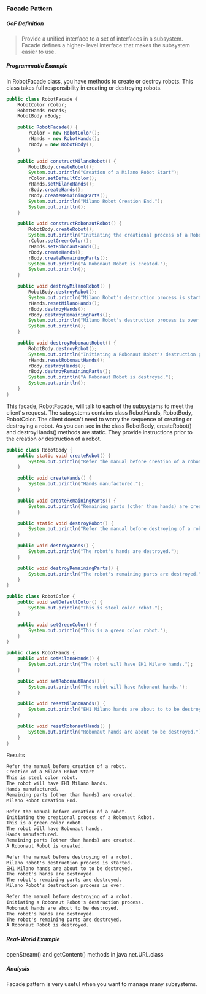 ### Facade Pattern

##### GoF Definition

> Provide a unified interface to a set of interfaces in a subsystem. Facade defines a higher- level interface that makes the subsystem easier to use.

##### Programmatic Example

In RobotFacade class, you have methods to create or destroy robots. This class takes full responsibility in creating or destroying robots. 

```java
public class RobotFacade {
    RobotColor rColor;
    RobotHands rHands;
    RobotBody rBody;

    public RobotFacade() {
        rColor = new RobotColor();
        rHands = new RobotHands();
        rBody = new RobotBody();
    }

    public void constructMilanoRobot() {
        RobotBody.createRobot();
        System.out.println("Creation of a Milano Robot Start");
        rColor.setDefaultColor();
        rHands.setMilanoHands();
        rBody.createHands();
        rBody.createRemainingParts();
        System.out.println("Milano Robot Creation End.");
        System.out.println();
    }

    public void constructRobonautRobot() {
        RobotBody.createRobot();
        System.out.println("Initiating the creational process of a Robonaut Robot.");
        rColor.setGreenColor();
        rHands.setRobonautHands();
        rBody.createHands();
        rBody.createRemainingParts();
        System.out.println("A Robonaut Robot is created.");
        System.out.println();
    }

    public void destroyMilanoRobot() {
        RobotBody.destroyRobot();
        System.out.println("Milano Robot's destruction process is started.");
        rHands.resetMilanoHands();
        rBody.destroyHands();
        rBody.destroyRemainingParts();
        System.out.println("Milano Robot's destruction process is over.");
        System.out.println();
    }

    public void destroyRobonautRobot() {
        RobotBody.destroyRobot();
        System.out.println("Initiating a Robonaut Robot's destruction process.");
        rHands.resetRobonautHands();
        rBody.destroyHands();
        rBody.destroyRemainingParts();
        System.out.println("A Robonaut Robot is destroyed.");
        System.out.println();
    }
}
```

 This facade, RobotFacade, will talk to each of the subsystems to meet the client's request.  The subsystems contains class RobotHands, RobotBody, RobotColor. The client doesn't need to worry the sequence of creating or destroying a robot. As you can see in the class RobotBody, createRobot() and destroyHands() methods are static. They provide instructions prior to the creation or destruction of a robot.

```java
public class RobotBody {
    public static void createRobot() {
        System.out.println("Refer the manual before creation of a robot.");
    }

    public void createHands() {
        System.out.println("Hands manufactured.");
    }

    public void createRemainingParts() {
        System.out.println("Remaining parts (other than hands) are created.");
    }

    public static void destroyRobot() {
        System.out.println("Refer the manual before destroying of a robot.");
    }

    public void destroyHands() {
        System.out.println("The robot's hands are destroyed.");
    }

    public void destroyRemainingParts() {
        System.out.println("The robot's remaining parts are destroyed.");
    }
}
```

```java
public class RobotColor {
    public void setDefaultColor() {
        System.out.println("This is steel color robot.");
    }

    public void setGreenColor() {
        System.out.println("This is a green color robot.");
    }
}
```

```java
public class RobotHands {
    public void setMilanoHands() {
        System.out.println("The robot will have EH1 Milano hands.");
    }

    public void setRobonautHands() {
        System.out.println("The robot will have Robonaut hands.");
    }

    public void resetMilanoHands() {
        System.out.println("EH1 Milano hands are about to to be destroyed.");
    }

    public void resetRobonautHands() {
        System.out.println("Robonaut hands are about to be destroyed.");
    }
}
```

Results

```markdown
Refer the manual before creation of a robot.
Creation of a Milano Robot Start
This is steel color robot.
The robot will have EH1 Milano hands.
Hands manufactured.
Remaining parts (other than hands) are created.
Milano Robot Creation End.

Refer the manual before creation of a robot.
Initiating the creational process of a Robonaut Robot.
This is a green color robot.
The robot will have Robonaut hands.
Hands manufactured.
Remaining parts (other than hands) are created.
A Robonaut Robot is created.

Refer the manual before destroying of a robot.
Milano Robot's destruction process is started.
EH1 Milano hands are about to to be destroyed.
The robot's hands are destroyed.
The robot's remaining parts are destroyed.
Milano Robot's destruction process is over.

Refer the manual before destroying of a robot.
Initiating a Robonaut Robot's destruction process.
Robonaut hands are about to be destroyed.
The robot's hands are destroyed.
The robot's remaining parts are destroyed.
A Robonaut Robot is destroyed.
```

##### Real-World Example

openStream() and getContent() methods in java.net.URL.class

##### Analysis

Facade pattern is very useful when you want to manage many subsystems.
